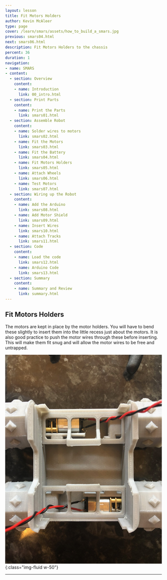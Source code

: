```yaml
---
layout: lesson
title: Fit Motors Holders
author: Kevin McAleer
type: page
cover: /learn/smars/assets/how_to_build_a_smars.jpg
previous: smars04.html
next: smars06.html
description: Fit Motors Holders to the chassis
percent: 36
duration: 1
navigation:
- name: SMARS
- content:
  - section: Overview
    content:
    - name: Introduction
      link: 00_intro.html
  - section: Print Parts
    content:
    - name: Print the Parts
      link: smars01.html
  - section: Assemble Robot
    content:
    - name: Solder wires to motors
      link: smars02.html
    - name: Fit the Motors
      link: smars03.html
    - name: Fit the Battery
      link: smars04.html
    - name: Fit Motors Holders
      link: smars05.html
    - name: Attach Wheels
      link: smars06.html
    - name: Test Motors
      link: smars07.html
  - section: Wiring up the Robot
    content:
    - name: Add the Arduino
      link: smars08.html
    - name: Add Motor Shield
      link: smars09.html
    - name: Insert Wires
      link: smars10.html
    - name: Attach Tracks
      link: smars11.html
  - section: Code
    content:
    - name: Load the code
      link: smars12.html
    - name: Arduino Code
      link: smars13.html
  - section: Summary
    content:
    - name: Summary and Review
      link: summary.html
---
```



## Fit Motors Holders

The motors are kept in place by the motor holders. You will have to bend these slightly to insert them into the little recess just about the motors. It is also good practice to push the motor wires through these before inserting. This will make them fit snug and will allow the motor wires to be free and untrapped.

![Fit Motors](assets/motor_holder.jpg){:class="img-fluid w-50"}

---
